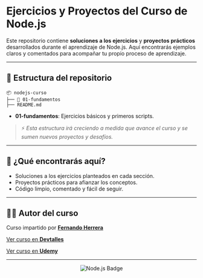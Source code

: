 # Ejercicios y Proyectos del Curso de Node.js

Este repositorio contiene **soluciones a los ejercicios** y **proyectos prácticos** desarrollados durante el aprendizaje de Node.js. Aquí encontrarás ejemplos claros y comentados para acompañar tu propio proceso de aprendizaje.

---

## 📁 Estructura del repositorio

```
📦 nodejs-curso
├── 📂 01-fundamentos
├── README.md
```

- **01-fundamentos**: Ejercicios básicos y primeros scripts.

> ⚡ *Esta estructura irá creciendo a medida que avance el curso y se sumen nuevos proyectos y desafíos.*

---

## 🚀 ¿Qué encontrarás aquí?

- Soluciones a los ejercicios planteados en cada sección.
- Proyectos prácticos para afianzar los conceptos.
- Código limpio, comentado y fácil de seguir.

---

## 👨‍🏫 Autor del curso

Curso impartido por [**Fernando Herrera**](https://fernando-herrera.com/)

[Ver curso en **Devtalles**](https://cursos.devtalles.com/courses/nodejs-de-cero-a-experto)

[Ver curso en **Udemy**](https://www.udemy.com/course/nodejs-de-cero-a-experto/)

---

<p align="center">
  <img src="https://img.shields.io/badge/Node.js-5FA04E.svg?style=for-the-badge&logo=nodedotjs&logoColor=white" alt="Node.js Badge"/>
</p>